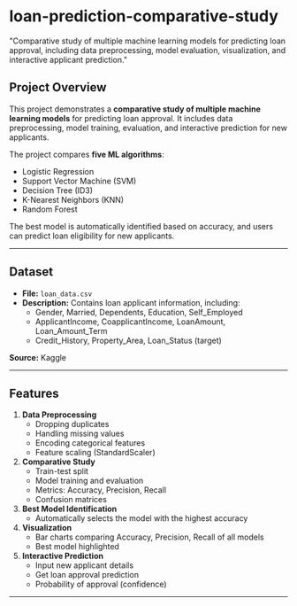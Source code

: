 # loan-prediction-comparative-study
"Comparative study of multiple machine learning models for predicting loan approval, including data preprocessing, model evaluation, visualization, and interactive applicant prediction."

## Project Overview
This project demonstrates a **comparative study of multiple machine learning models** for predicting loan approval. It includes data preprocessing, model training, evaluation, and interactive prediction for new applicants.  

The project compares **five ML algorithms**:
- Logistic Regression
- Support Vector Machine (SVM)
- Decision Tree (ID3)
- K-Nearest Neighbors (KNN)
- Random Forest

The best model is automatically identified based on accuracy, and users can predict loan eligibility for new applicants.

---

## Dataset
- **File:** `loan_data.csv`
- **Description:** Contains loan applicant information, including:
  - Gender, Married, Dependents, Education, Self_Employed
  - ApplicantIncome, CoapplicantIncome, LoanAmount, Loan_Amount_Term
  - Credit_History, Property_Area, Loan_Status (target)

**Source:** Kaggle

---

## Features
1. **Data Preprocessing**
   - Dropping duplicates
   - Handling missing values
   - Encoding categorical features
   - Feature scaling (StandardScaler)
2. **Comparative Study**
   - Train-test split
   - Model training and evaluation
   - Metrics: Accuracy, Precision, Recall
   - Confusion matrices
3. **Best Model Identification**
   - Automatically selects the model with the highest accuracy
4. **Visualization**
   - Bar charts comparing Accuracy, Precision, Recall of all models
   - Best model highlighted
5. **Interactive Prediction**
   - Input new applicant details
   - Get loan approval prediction
   - Probability of approval (confidence)

---

